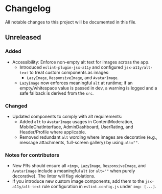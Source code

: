 # Changelog

All notable changes to this project will be documented in this file.

## Unreleased

### Added
- Accessibility: Enforce non-empty alt text for images across the app.
  - Introduced `eslint-plugin-jsx-a11y` and configured `jsx-a11y/alt-text` to treat custom components as images:
    - `LazyImage`, `ResponsiveImage`, and `AvatarImage`.
  - `LazyImage` now enforces meaningful `alt` at runtime; if an empty/whitespace value is passed in dev, a warning is logged and a safe fallback is derived from the `src`.

### Changed
- Updated components to comply with alt requirements:
  - Added `alt` to `AvatarImage` usages in ContentModeration, MobileChatInterface, AdminDashboard, UserRating, and Header/Profile where applicable.
  - Removed redundant `alt` wording where images are decorative (e.g., message attachments, full-screen gallery) by using `alt=""`.

### Notes for contributors
- New PRs should ensure all `<img>`, `LazyImage`, `ResponsiveImage`, and `AvatarImage` include a meaningful `alt` (or `alt=""` when purely decorative). The linter will flag violations.
- If you introduce new custom image components, add them to the `jsx-a11y/alt-text` rule configuration in `eslint.config.js` under `img: [...]`.

